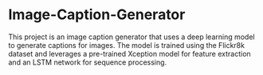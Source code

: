 # Image-Caption-Generator
This project is an image caption generator that uses a deep learning model to generate captions for images. The model is trained using the Flickr8k dataset and leverages a pre-trained Xception model for feature extraction and an LSTM network for sequence processing.

